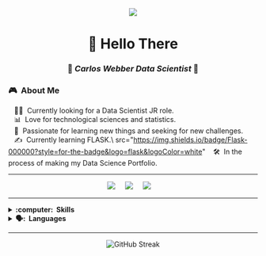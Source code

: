 <div align="center">
  <img src="https://user-images.githubusercontent.com/74038190/225813708-98b745f2-7d22-48cf-9150-083f1b00d6c9.gif">
  <h1><strong>👋 Hello There</strong></h1>
  <h3>🎃<em> Carlos Webber Data Scientist </em>🎃</h3>
</div>

### 🎮 &nbsp;About Me
&nbsp;&nbsp;&nbsp;👨‍💻 &nbsp;Currently looking for a Data Scientist JR role.\
&nbsp;&nbsp;&nbsp;📊 &nbsp;Love for technological sciences and statistics.\
&nbsp;&nbsp;&nbsp;:heartbeat: &nbsp;Passionate for learning new things and seeking for new challenges.\
&nbsp;&nbsp;&nbsp;:writing_hand: &nbsp;Currently learning FLASK.\ src="https://img.shields.io/badge/Flask-000000?style=for-the-badge&logo=flask&logoColor=white"
&nbsp;&nbsp;&nbsp;:hammer_and_wrench: &nbsp;In the process of making my Data Science Portfolio.


<hr> <!-- Esto agregará una línea horizontal -->

<div align="center">
 <p align="center">
  <a href="mailto:carlos.hwebber@gmail.com?subject=Hello%20Carlos%20Webber"><img src="https://img.shields.io/badge/gmail-%23D14836.svg?&style=for-the-badge&logo=gmail&logoColor=white" /></a>&nbsp;&nbsp;&nbsp;&nbsp;
  <a href="https://wa.me/522291384806"><img src="https://img.shields.io/badge/WhatsApp-25D366?style=for-the-badge&logo=whatsapp&logoColor=white" /></a>&nbsp;&nbsp;&nbsp;&nbsp;
  <a href="https://www.linkedin.com/in/carloswebber/"><img src="https://img.shields.io/badge/linkedin-%230077B5.svg?&style=for-the-badge&logo=linkedin&logoColor=white" /></a>&nbsp;&nbsp;&nbsp;&nbsp;
</div>
</p>

<hr/>

<details>
  <summary><b>:computer: &nbsp;Skills</b></summary>
  <br/>

![Python](https://img.shields.io/badge/Python-FFD43B?style=for-the-badge&logo=python&logoColor=blue)&nbsp;
![R Studio](https://img.shields.io/badge/RStudio-75AADB?style=for-the-badge&logo=RStudio&logoColor=white)&nbsp;
![Power BI](https://img.shields.io/badge/PowerBI-F2C811?style=for-the-badge&logo=Power%20BI&logoColor=black)&nbsp;
![Excel & VBA](https://img.shields.io/badge/Microsoft_Excel-217346?style=for-the-badge&logo=microsoft-excel&logoColor=white)&nbsp;
![SQL](https://img.shields.io/badge/MySQL-005C84?style=for-the-badge&logo=mysql&logoColor=white)&nbsp;
![SQL](https://img.shields.io/badge/MySQL-005C84?style=for-the-badge&logo=mysql&logoColor=white)&nbsp;
</details>

<details>
  <summary><b>🗣️: &nbsp;Languages</b></summary>
  <br/>
&nbsp;&nbsp;&nbsp;🌮 &nbsp;Spanish (First Language)
  
  &nbsp;&nbsp;&nbsp;🦅 English (C1 Level).
  </details>

<hr>
  
<div align="center">
  <img src="https://github-readme-streak-stats.herokuapp.com/?user=carloswebber&theme=dark" alt="GitHub Streak">
</div>
